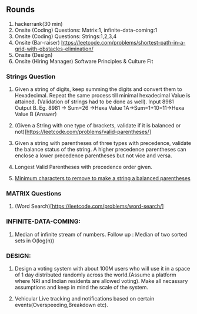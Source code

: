 ## Rounds

1. hackerrank(30 min)
2. Onsite (Coding) Questions: Matrix:1, infinite-data-coming:1
3. Onsite (Coding) Questions: Strings:1,2,3,4
4. Onsite (Bar-raiser) https://leetcode.com/problems/shortest-path-in-a-grid-with-obstacles-elimination/
5. Onsite (Design)
6. Onsite (Hiring Manager) Software Principles & Culture Fit


### Strings Question
1. Given a string of digits, keep summing the digits and convert them to Hexadecimal. Repeat the same process till minimal 
hexadecimal Value is attained. (Validation of strings had to be done as well). Input 8981 Output B. Eg. 8981 -> Sum=26 ->Hexa 
	   Value 1A->Sum=1+10=11->Hexa Value B (Answer)

2. (Given a String with one type of brackets, validate if it is balanced or not)[https://leetcode.com/problems/valid-parentheses/]

3. Given a string with parentheses of three types with precedence, validate the balance status of the string.
A higher precedence parentheses can enclose a lower precedence parentheses but not vice and versa.
	
4. Longest Valid Parentheses with precedence order given.

5. [Minimum characters to remove to make a string a balanced parentheses](https://leetcode.com/problems/minimum-remove-to-make-valid-parentheses/)	

### MATRIX Questions
1. (Word Search)[https://leetcode.com/problems/word-search/]

### INFINITE-DATA-COMING:
1. Median of infinite stream of numbers. Follow up : Median of two sorted sets in O(log(n))

### DESIGN:
1. Design a voting system with about 100M users who will use it in a space of 1 day distributed randomly 
across the world.(Assume a platform where NRI and Indian residents are allowed voting). Make all necassary 
assumptions and keep in mind the scale of the system.

2. Vehicular Live tracking and notifications based on certain events(Overspeeding,Breakdown etc).
